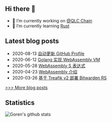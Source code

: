 
## Hi there 👋

- 🔭 I’m currently working on [@QLC Chain](https://github.com/qlcchain)
- 🌱 I’m currently learning [Rust](https://github.com/rust-lang/rust)

## Latest blog posts
- 2020-08-13 [自动更新 GitHub Profile](https://gythialy.github.io/self-updating-github-profile/)
- 2020-06-12 [Golang 实现 WebAssembly VM](https://gythialy.github.io/WebAssembly-VM-by-golang/)
- 2020-05-28 [WebAssembly S 表达式](https://gythialy.github.io/WebAssembly-s-expression/)
- 2020-04-23 [WebAssembly 介绍](https://gythialy.github.io/Introduction-WebAssembly/)
- 2020-03-26 [基于 Treafik v2 部署 Bitwarden RS](https://gythialy.github.io/deploy-bitwarden-rs-with-traefik-v2/)

[>>> More blog posts](https://gythialy.github.io/)
## Statistics
![Goren's github stats](https://shbpufenr8hhspv.vercel.app/api?username=gythialy&count_private=true&show_icons=true)
